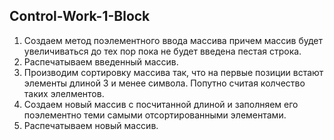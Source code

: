 ## Control-Work-1-Block
1. Создаем метод поэлементного ввода массива причем массив будет увеличиваться до тех пор пока не будет введена пестая строка.
2. Распечатываем введенный массив.
3. Производим сортировку массива так, что на первые позиции встают элементы длиной 3 и менее символа. Попутно считая колчество таких элелментов.
4. Создаем новый массив с посчитанной длиной и заполняем его поэлементно теми самыми отсортированными элементами.
5. Распечатываем новый массив.



